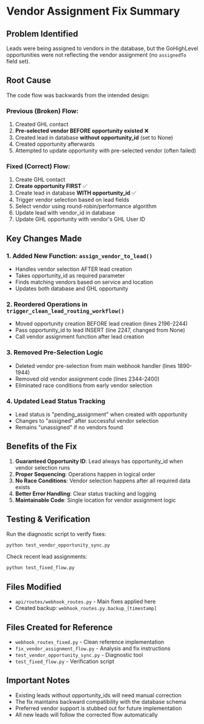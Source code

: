 # Vendor Assignment Fix Summary

## Problem Identified
Leads were being assigned to vendors in the database, but the GoHighLevel opportunities were not reflecting the vendor assignment (no `assignedTo` field set).

## Root Cause
The code flow was backwards from the intended design:

### Previous (Broken) Flow:
1. Created GHL contact
2. **Pre-selected vendor BEFORE opportunity existed** ❌
3. Created lead in database **without opportunity_id** (set to None)
4. Created opportunity afterwards
5. Attempted to update opportunity with pre-selected vendor (often failed)

### Fixed (Correct) Flow:
1. Create GHL contact
2. **Create opportunity FIRST** ✅
3. Create lead in database **WITH opportunity_id** ✅
4. Trigger vendor selection based on lead fields
5. Select vendor using round-robin/performance algorithm
6. Update lead with vendor_id in database
7. Update GHL opportunity with vendor's GHL User ID

## Key Changes Made

### 1. Added New Function: `assign_vendor_to_lead()`
- Handles vendor selection AFTER lead creation
- Takes opportunity_id as required parameter
- Finds matching vendors based on service and location
- Updates both database and GHL opportunity

### 2. Reordered Operations in `trigger_clean_lead_routing_workflow()`
- Moved opportunity creation BEFORE lead creation (lines 2196-2244)
- Pass opportunity_id to lead INSERT (line 2247, changed from None)
- Call vendor assignment function after lead creation

### 3. Removed Pre-Selection Logic
- Deleted vendor pre-selection from main webhook handler (lines 1890-1944)
- Removed old vendor assignment code (lines 2344-2400)
- Eliminated race conditions from early vendor selection

### 4. Updated Lead Status Tracking
- Lead status is "pending_assignment" when created with opportunity
- Changes to "assigned" after successful vendor selection
- Remains "unassigned" if no vendors found

## Benefits of the Fix

1. **Guaranteed Opportunity ID**: Lead always has opportunity_id when vendor selection runs
2. **Proper Sequencing**: Operations happen in logical order
3. **No Race Conditions**: Vendor selection happens after all required data exists
4. **Better Error Handling**: Clear status tracking and logging
5. **Maintainable Code**: Single location for vendor assignment logic

## Testing & Verification

Run the diagnostic script to verify fixes:
```bash
python test_vendor_opportunity_sync.py
```

Check recent lead assignments:
```bash
python test_fixed_flow.py
```

## Files Modified
- `api/routes/webhook_routes.py` - Main fixes applied here
- Created backup: `webhook_routes.py.backup_[timestamp]`

## Files Created for Reference
- `webhook_routes_fixed.py` - Clean reference implementation
- `fix_vendor_assignment_flow.py` - Analysis and fix instructions
- `test_vendor_opportunity_sync.py` - Diagnostic tool
- `test_fixed_flow.py` - Verification script

## Important Notes
- Existing leads without opportunity_ids will need manual correction
- The fix maintains backward compatibility with the database schema
- Preferred vendor support is stubbed out for future implementation
- All new leads will follow the corrected flow automatically